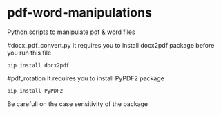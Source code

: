 # pdf-word-manipulations
Python scripts to manipulate pdf &amp; word files

#docx_pdf_convert.py
It requires you to install docx2pdf package before you run this file

```
pip install docx2pdf
```

#pdf_rotation
It requires you to install PyPDF2 package
```
pip install PyPDF2
```

Be carefull on the case sensitivity of the package

